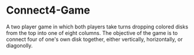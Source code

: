 Connect4-Game
=============

A two player game in which both players take turns dropping colored disks from the top into one of eight columns. The objective of the game is to connect four of one's own disk together, either vertically, horizontally, or diagonolly. 
